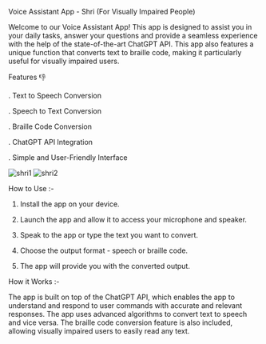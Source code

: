 Voice Assistant App - Shri (For Visually Impaired People)

Welcome to our Voice Assistant App! This app is designed to assist you in your daily tasks, answer your questions and provide a seamless experience with the help of the state-of-the-art ChatGPT API.
This app also features a unique function that converts text to braille code, making it particularly useful for visually impaired users.

Features 👎

. Text to Speech Conversion

. Speech to Text Conversion

. Braille Code Conversion

. ChatGPT API Integration

. Simple and User-Friendly Interface
  
  ![shri1](https://github.com/avionicharshit-byte/shri-chatgptForBlind/assets/78672319/666421f7-7d35-418f-91b9-080df7436f62)
![shri2](https://github.com/avionicharshit-byte/shri-chatgptForBlind/assets/78672319/a7ee8885-3ffd-41d5-be30-3fb532018e83)


How to Use :-

1. Install the app on your device.

2. Launch the app and allow it to access your microphone and speaker.

3. Speak to the app or type the text you want to convert.

4. Choose the output format - speech or braille code.

5. The app will provide you with the converted output.





How it Works :-

The app is built on top of the ChatGPT API, which enables the app to understand and respond to user commands with accurate and relevant responses.
The app uses advanced algorithms to convert text to speech and vice versa. The braille code conversion feature is also included, allowing visually
impaired users to easily read any text.

